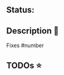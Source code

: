 <!--
WELCOME TO OUR PULL REQUEST TEMPLATE (credit to https://github.com/hack4impact-uiuc/life-after-hate/)! :partyparrot:
Not all sections apply, feel free to delete as appropriate.
-->

## Status:

<!--
:rocket: Ready
:construction: In development
:no_entry_sign: Do not merge
-->

## Description :star2:

<!--
A few sentences describing the overall goals of the pull request's commits.
INCLUDE A SCREENSHOT IF THIS IS FRONTEND
-->

Fixes #number

## TODOs :star:

<!--
- [ ] Tests
- [ ] Documentation
-->
